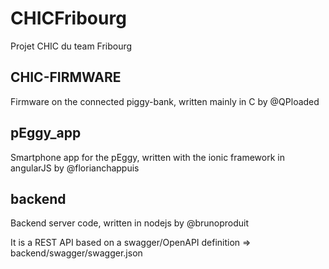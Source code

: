 CHICFribourg
============
Projet CHIC du team Fribourg


CHIC-FIRMWARE
-------------
Firmware on the connected piggy-bank, written mainly in C by @QPloaded

pEggy_app
------------
Smartphone app for the pEggy, written with the ionic framework in angularJS by @florianchappuis


backend
-------
Backend server code, written in nodejs by @brunoproduit

It is a REST API based on a swagger/OpenAPI definition => backend/swagger/swagger.json

